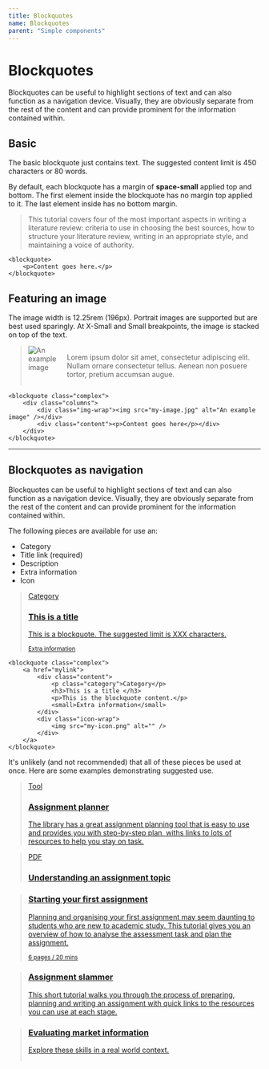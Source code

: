```yaml
---
title: Blockquotes
name: Blockquotes
parent: "Simple components"
---
```

<h1 class="margin-top-zero">Blockquotes</h1>
<p class="lead">Blockquotes can be useful to highlight sections of text and can also function as a navigation device. Visually, they are obviously separate from the rest of the content and can provide prominent for the information contained within.</p>
<h2>Basic</h2>
<p>The basic blockquote just contains text. The suggested content limit is 450 characters or 80 words.</p>
<p>By default, each blockquote has a margin of <strong>space-small</strong> applied top and bottom. The first element inside the blockquote has no margin top applied to it. The last element inside has no bottom margin.</p>
<blockquote>
    <div class="content">
        <p>This tutorial covers four of the most important aspects in writing a literature review: criteria to use in choosing the best sources, how to structure your literature review, writing in an appropriate style, and maintaining a voice of authority.</p>
    </div>
</blockquote>
<div class="highlight">
<pre class="chroma">
<code class="language-html">&lt;blockquote&gt;  
	&lt;p&gt;Content goes here.&lt;/p&gt;
&lt;/blockquote&gt;</code>
</pre></div>
<h2>Featuring an image</h2>
<p>The image width is 12.25rem (196px). Portrait images are supported but are best used sparingly. At X-Small and Small breakpoints, the image is stacked on top of the text.</p>
<blockquote class="complex">
	<div class="columns">
		<div class="img-wrap"><img src="../../images/img-example-graph.png" alt="An example image" /></div>
		<div class="content"><p>Lorem ipsum dolor sit amet, consectetur adipiscing elit. Nullam ornare consectetur tellus. Aenean non posuere tortor, pretium accumsan augue. </p></div>
	</div>
</blockquote>
<div class="highlight">
<pre class="chroma">
<code class="language-html">&lt;blockquote class=&quot;complex&quot;&gt;
	&lt;div class=&quot;columns&quot;&gt;
		&lt;div class=&quot;img-wrap&quot;&gt;&lt;img src=&quot;my-image.jpg&quot; alt=&quot;An example image&quot; /&gt;&lt;/div&gt;
		&lt;div class=&quot;content&quot;&gt;&lt;p&gt;Content goes here&lt;/p&gt;&lt;/div&gt;
	&lt;/div&gt;
&lt;/blockquote&gt;</code>
</pre></div>
<hr class="xl" />
<a name="nav"></a>
<h2>Blockquotes as navigation</h2>
<p>Blockquotes can be useful to highlight sections of text and can also function as a navigation device. Visually, they are obviously separate from the rest of the content and can provide prominent for the information contained within.
</p>
<p>The following pieces are available for use an:</p>
<ul>
	<li>Category</li>
	<li>Title link (required)</li>
	<li>Description</li>
	<li>Extra information</li>
	<li>Icon</li>
</ul>
<blockquote class="complex">
	<a href="../../visual/links">
        <div class="content">
            <p class="category">Category</p>
            <h3>This is a title </h3>
            <p>This is a blockquote. The suggested limit is XXX characters.</p>
            <small>Extra information</small>
        </div>
        <div class="icon-wrap"><img src="../../images/icon-llcc-large.svg" alt="" /></div>
    </a>
</blockquote>
<div class="highlight">
<pre class="chroma">
<code class="language-html">&lt;blockquote class=&quot;complex&quot;&gt;
	&lt;a href=&quot;mylink&quot;&gt;
		&lt;div class=&quot;content&quot;&gt;
			&lt;p class=&quot;category&quot;&gt;Category&lt;/p&gt;
			&lt;h3&gt;This is a title &lt;/h3&gt;
			&lt;p&gt;This is the blockquote content.&lt;/p&gt;
			&lt;small&gt;Extra information&lt;/small&gt;
		&lt;/div&gt;
		&lt;div class=&quot;icon-wrap&quot;&gt;
			&lt;img src=&quot;my-icon.png&quot; alt=&quot;&quot; /&gt;
		&lt;/div&gt;
	&lt;/a&gt;
&lt;/blockquote&gt;</code>
</pre></div>
<p>It's unlikely (and not recommended) that all of these pieces be used at once. Here are some examples demonstrating suggested use.</p>
<!-- START blockquote -->
<blockquote class="complex">
	<a href="../../visual/links">
        <div class="content">
            <p class="category">Tool</p>
            <h3>Assignment planner</h3>
            <p>The library has a great assignment planning tool that is easy to use and provides you with <span class="nowrap">step-by-step</span> plan, withs links to lots of resources to help you stay on task.</p>
        </div>
    </a>
</blockquote>
<!-- END blockquote -->
<!-- START blockquote -->
<blockquote class="complex">
	<a href="../../visual/links">
        <div class="content">
            <p class="category">PDF</p>
            <h3>Understanding an assignment topic</h3>
        </div>
    </a>
</blockquote>
<!-- END blockquote -->
<!-- START blockquote -->
<blockquote class="complex">
	<a href="../../visual/links">
        <div class="content">
            <h3>Starting your first assignment</h3>
            <p>Planning and organising your first assignment may seem daunting to students who are new to academic study. This tutorial gives you an overview of how to analyse the assessment task and plan the assignment.</p>
            <small>6 pages / 20 mins</small>
        </div>
    </a>
</blockquote>
<!-- END blockquote -->
<!-- START blockquote -->
<blockquote class="complex">
	<a href="../../visual/links">
        <div class="content">
            <h3>Assignment slammer</h3>
            <p>This short tutorial walks you through the process of preparing, planning and writing an assignment with quick links to the resources you can use at each stage.</p>
        </div>
    </a>
</blockquote>
<!-- END blockquote -->
<!-- START blockquote -->
<blockquote class="complex">
	<a href="../../visual/links">
        <div class="content">
            <h3>Evaluating market information</h3>
            <p>Explore these skills in a real world context.</p>
        </div>
        <div class="icon-wrap"><img src="../../images/icon-llcc-large.svg" alt="" /></div>
    </a>
</blockquote>
<!-- END blockquote -->

